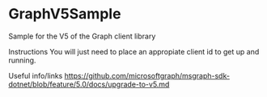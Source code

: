 # GraphV5Sample
Sample for the V5 of the Graph client library

Instructions
You will just need to place an appropiate client id to get up and running.

Useful info/links
https://github.com/microsoftgraph/msgraph-sdk-dotnet/blob/feature/5.0/docs/upgrade-to-v5.md

